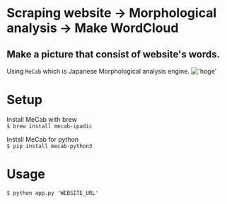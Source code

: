 # Scraping website → Morphological analysis → Make WordCloud
  
## Make a picture that consist of website's words.  
  
Using `MeCab` which is Japanese Morphological analysis engine.
!['hoge'](https://i.imgur.com/pr4ij7m.png)

# Setup  
Install MeCab with brew  
`$ brew install mecab-ipadic` 
  
Install MeCab for python  
`$ pip install mecab-python3`  


# Usage  
`$ python app.py 'WEBSITE_URL'`
